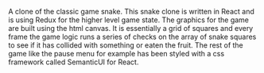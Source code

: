 A clone of the classic game snake. This snake clone is written in React and is using Redux for the higher level game state. The graphics for the game are built using the html canvas. It is essentially a grid of squares and every frame the game logic runs a series of checks on the array of snake squares to see if it has collided with something or eaten the fruit. The rest of the game like the pause menu for example has been styled with a css framework called SemanticUI for React. 

